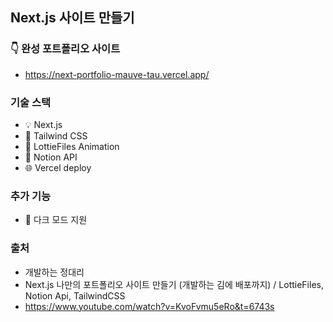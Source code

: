 ## Next.js 사이트 만들기

### 👇 완성 포트폴리오 사이트
- https://next-portfolio-mauve-tau.vercel.app/

### 기술 스택
- 💡 Next.js
- 🎨 Tailwind CSS
- 👾 LottieFiles Animation
- 📝 Notion API
- 🌐 Vercel deploy

### 추가 기능
- 🌙 다크 모드 지원

### 출처
- 개발하는 정대리
- Next.js 나만의 포트폴리오 사이트 만들기 (개발하는 김에 배포까지) / LottieFiles, Notion Api, TailwindCSS
- https://www.youtube.com/watch?v=KvoFvmu5eRo&t=6743s
